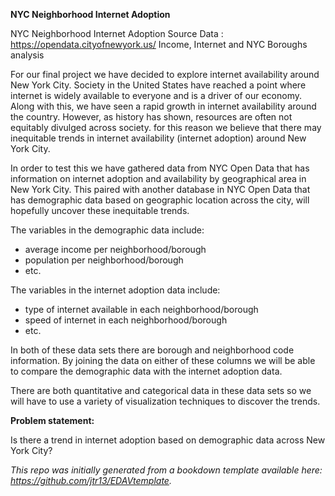 **NYC Neighborhood Internet Adoption**

NYC Neighborhood Internet Adoption
Source Data : https://opendata.cityofnewyork.us/
Income, Internet and NYC Boroughs analysis

For our final project we have decided to explore internet availability around 
New York City. Society in the United States have reached a point where internet 
is widely available to everyone and is a driver of our economy. Along with this,
we have seen a rapid growth in internet availability around the country. However,
as history has shown, resources are often not equitably divulged across society.
for this reason we believe that there may inequitable trends in internet availability 
(internet adoption) around New York City.

In order to test this we have gathered data from NYC Open Data that has information
on internet adoption and availability by geographical area in New York City.
This paired with another database in NYC Open Data that has demographic data
based on geographic location across the city, will hopefully uncover these inequitable
trends. 

The variables in the demographic data include:
- average income per neighborhood/borough
- population per neighborhood/borough
- etc.

The variables in the internet adoption data include:
- type of internet available in each neighborhood/borough
- speed of internet in each neighborhood/borough
- etc.

In both of these data sets there are borough and neighborhood code information. 
By joining the data on either of these columns we will be able to compare the 
demographic data with the internet adoption data. 

There are both quantitative and categorical data in these data sets so we will
have to use a variety of visualization techniques to discover the trends. 

**Problem statement:**

Is there a trend in internet adoption based on demographic data across New York
City?


*This repo was initially generated from a bookdown template available here: https://github.com/jtr13/EDAVtemplate.*	




